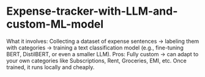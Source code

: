 # Expense-tracker-with-LLM-and-custom-ML-model
What it involves: Collecting a dataset of expense sentences → labeling them with categories → training a text classification model (e.g., fine-tuning BERT, DistilBERT, or even a smaller LLM).  Pros:  Fully custom → can adapt to your own categories like Subscriptions, Rent, Groceries, EMI, etc.  Once trained, it runs locally and cheaply.
